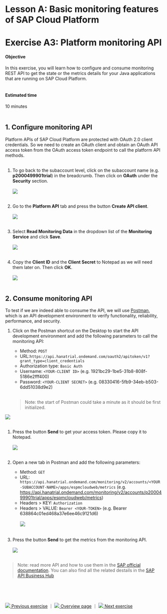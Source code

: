 # Lesson A: Basic monitoring features of SAP Cloud Platform
# Exercise A3: Platform monitoring API

#### Objective
In this exercise, you will learn how to configure and consume monitoring REST API to get the state or the metrics details for your Java applications that are running on SAP Cloud Platform.<br /><br />


#### Estimated time
10 minutes
<br /><br />

## 1. Configure monitoring API

Platform APIs of SAP Cloud Platform are protected with OAuth 2.0 client credentials. So we need to create an OAuth client and obtain an OAuth API access token from the OAuth access token endpoint to call the platform API methods.<br /><br />

1. To go back to the subaccount level, click on the subaccount name (e.g. **p2000499901trial**) in the breadcrumb. Then click on **OAuth** under the **Security** section.<br /><br />
![](../../images/a3-api-oauth.png)<br /><br />

1. Go to the **Platform API** tab and press the button **Create API client**.<br /><br />
![](../../images/a3-api-oauth2.png)<br /><br />

1. Select **Read Monitoring Data** in the dropdown list of the **Monitoring Service** and click **Save**.<br /><br />
![](../../images/a3-api-oauth3.png)<br /><br />

1. Copy the **Client ID** and the **Client Secret** to Notepad as we will need them later on. Then click **OK**.<br /><br />
![](../../images/a3-api-oauth-secret.png)<br /><br />

## 2. Consume monitoring API
To test if we are indeed able to consume the API, we will use [Postman](https://www.getpostman.com/), which is an API development environment to verify functionality, reliability, performance, and security.
1. Click on the Postman shortcut on the Desktop to start the API development environment and add the following parameters to call the monitoring API:
    * Method: `POST`
    * URL:`https://api.hanatrial.ondemand.com/oauth2/apitoken/v1?grant_type=client_credentials`<br>
    * Authorization type: `Basic Auth`
    * Username: `<YOUR-CLIENT ID>` (e.g. 1921bc29-1be5-31b8-808f-5186e2fff400)
    * Password: `<YOUR-CLIENT SECRET>` (e.g. 08330416-5fb9-34eb-b503-6dd51038d9e2)<br /><br />

    > Note: the start of Postman could take a minute as it should be first initialized.

![](../../images/a3-api-postman.png)<br /><br />

1. Press the button **Send** to get your access token. Please copy it to Notepad.<br /><br />
![](../../images/a3-api-postman-access-token.png)<br /><br />

1. Open a new tab in Postman and add the following parameters:
    * Method: `GET`
    * URL: ` https://api.hanatrial.ondemand.com/monitoring/v2/accounts/<YOUR-SUBACCOUNT-NAME>/apps/espmcloudweb/metrics` (e.g. https://api.hanatrial.ondemand.com/monitoring/v2/accounts/p2000499901trial/apps/espmcloudweb/metrics)
    * Headers > KEY: `Authorization`
    * Headers > VALUE: `Bearer <YOUR-TOKEN>` (e.g. Bearer 638864c01ed468a37e6ee46c9121d6)<br /><br />
![](../../images/a3-api-postman-metrics.png)<br /><br />

1. Press the button **Send** to get the metrics from the monitoring API.<br /><br />
![](../../images/a3-api-postman-metrics2.png)<br /><br />

> Note: read more API and how to use them in the [SAP official documentation](https://help.sap.com/viewer/65de2977205c403bbc107264b8eccf4b/Cloud/en-US/392af9d162694d6595499f1549978aa6.html). You can also find all the related destails in the [SAP API Business Hub](https://api.sap.com/api/HCP_Monitoring_v2/resource)


<br /><br /><br />


[![](../../images/nav-previous.png) Previous exercise](../A2/README.md) ｜ [![](../../images/nav-home.png) Overview page](../../README.md) ｜ [![](../../images/nav-next.png) Next exercise](../B1/README.md)
